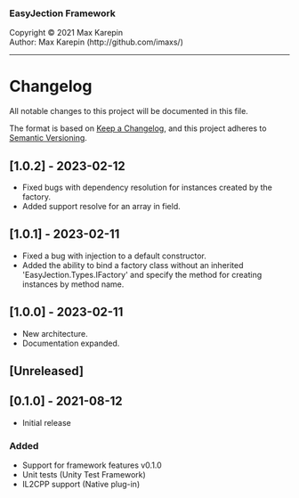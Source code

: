 <h3>EasyJection Framework</h3>
Copyright © 2021 Max Karepin<br/>
Author: Max Karepin (http://github.com/imaxs/)

---

# Changelog
All notable changes to this project will be documented in this file.

The format is based on [Keep a Changelog](https://keepachangelog.com/en/1.0.0/),
and this project adheres to [Semantic Versioning](https://semver.org/spec/v2.0.0.html).

## [1.0.2] - 2023-02-12
- Fixed bugs with dependency resolution for instances created by the factory.
- Added support resolve for an array in field.

## [1.0.1] - 2023-02-11
- Fixed a bug with injection to a default constructor.
- Added the ability to bind a factory class without an inherited 'EasyJection.Types.IFactory' and specify the method for creating instances by method name.

## [1.0.0] - 2023-02-11
- New architecture.
- Documentation expanded.

## [Unreleased]

## [0.1.0] - 2021-08-12
  - Initial release
### Added
  - Support for framework features v0.1.0
  - Unit tests (Unity Test Framework)
  - IL2CPP support (Native plug-in)
